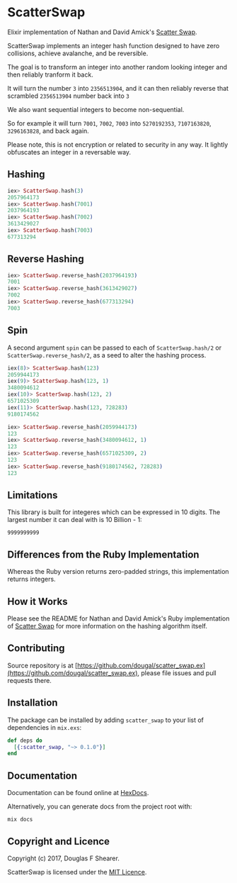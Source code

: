 # ScatterSwap

Elixir implementation of Nathan and David Amick's [Scatter Swap](https://github.com/namick/scatter_swap).

ScatterSwap implements an integer hash function designed to have zero collisions, achieve avalanche, and be reversible.

The goal is to transform an integer into another random looking integer and then reliably tranform it back.

It will turn the number `3` into `2356513904`, and it can then reliably reverse that scrambled `2356513904` number back into `3`

We also want sequential integers to become non-sequential.

So for example it will turn `7001`, `7002`, `7003` into `5270192353`, `7107163820`, `3296163828`, and back again.

Please note, this is not encryption or related to security in any way. It lightly obfuscates an integer in a reversable way.


## Hashing

```elixir
iex> ScatterSwap.hash(3)
2057964173
iex> ScatterSwap.hash(7001)
2037964193
iex> ScatterSwap.hash(7002)
3613429027
iex> ScatterSwap.hash(7003)
677313294
```


## Reverse Hashing

```elixir
iex> ScatterSwap.reverse_hash(2037964193)
7001
iex> ScatterSwap.reverse_hash(3613429027)
7002
iex> ScatterSwap.reverse_hash(677313294)
7003
```

## Spin

A second argument `spin` can be passed to each of `ScatterSwap.hash/2` or `ScatterSwap.reverse_hash/2`, as a seed to alter the hashing process.

```elixir
iex(8)> ScatterSwap.hash(123)
2059944173
iex(9)> ScatterSwap.hash(123, 1)
3480094612
iex(10)> ScatterSwap.hash(123, 2)
6571025309
iex(11)> ScatterSwap.hash(123, 728283)
9180174562
```

```elixir
iex> ScatterSwap.reverse_hash(2059944173)
123
iex> ScatterSwap.reverse_hash(3480094612, 1)
123
iex> ScatterSwap.reverse_hash(6571025309, 2)
123
iex> ScatterSwap.reverse_hash(9180174562, 728283)
123
```

## Limitations

This library is built for integeres which can be expressed in 10 digits. The largest number it can deal with is 10 Billion - 1:

    9999999999


## Differences from the Ruby Implementation

Whereas the Ruby version returns zero-padded strings, this implementation returns integers.


## How it Works

Please see the README for Nathan and David Amick's Ruby implementation of [Scatter Swap](https://github.com/namick/scatter_swap) for more information on the hashing algorithm itself.


## Contributing

Source repository is at [https://github.com/dougal/scatter_swap.ex](https://github.com/dougal/scatter_swap.ex), please file issues and pull requests there.


## Installation

The package can be installed by adding `scatter_swap` to your list of dependencies in `mix.exs`:

```elixir
def deps do
  [{:scatter_swap, "~> 0.1.0"}]
end
```


## Documentation

Documentation can be found online at [HexDocs](https://hexdocs.pm/scatter_swap).

Alternatively, you can generate docs from the project root with:

    mix docs


## Copyright and Licence

Copyright (c) 2017, Douglas F Shearer.

ScatterSwap is licensed under the [MIT Licence](https://github.com/dougal/scatter_swap.ex/blob/master/LICENCE.txt).
